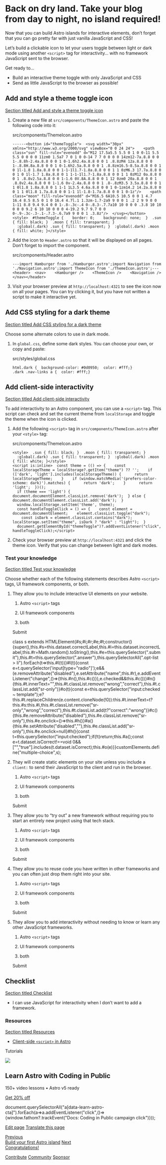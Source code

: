 Back on dry land. Take your blog from day to night, no island required!
=======================================================================

Now that you can build Astro islands for interactive elements, don’t forget that you can go pretty far with just vanilla JavaScript and CSS!

Let’s build a clickable icon to let your users toggle between light or dark mode using another `<script>` tag for interactivity… with no framework JavaScript sent to the browser.

Get ready to…

*   Build an interactive theme toggle with only JavaScript and CSS
*   Send as little JavaScript to the browser as possible!

Add and style a theme toggle icon
---------------------------------

[Section titled Add and style a theme toggle icon](#add-and-style-a-theme-toggle-icon)

1.  Create a new file at `src/components/ThemeIcon.astro` and paste the following code into it:
    
    src/components/ThemeIcon.astro
    
        ------<button id="themeToggle">  <svg width="30px" xmlns="http://www.w3.org/2000/svg" viewBox="0 0 24 24">    <path class="sun" fill-rule="evenodd" d="M12 17.5a5.5 5.5 0 1 0 0-11 5.5 5.5 0 0 0 0 11zm0 1.5a7 7 0 1 0 0-14 7 7 0 0 0 0 14zm12-7a.8.8 0 0 1-.8.8h-2.4a.8.8 0 0 1 0-1.6h2.4a.8.8 0 0 1 .8.8zM4 12a.8.8 0 0 1-.8.8H.8a.8.8 0 0 1 0-1.6h2.5a.8.8 0 0 1 .8.8zm16.5-8.5a.8.8 0 0 1 0 1l-1.8 1.8a.8.8 0 0 1-1-1l1.7-1.8a.8.8 0 0 1 1 0zM6.3 17.7a.8.8 0 0 1 0 1l-1.7 1.8a.8.8 0 1 1-1-1l1.7-1.8a.8.8 0 0 1 1 0zM12 0a.8.8 0 0 1 .8.8v2.5a.8.8 0 0 1-1.6 0V.8A.8.8 0 0 1 12 0zm0 20a.8.8 0 0 1 .8.8v2.4a.8.8 0 0 1-1.6 0v-2.4a.8.8 0 0 1 .8-.8zM3.5 3.5a.8.8 0 0 1 1 0l1.8 1.8a.8.8 0 1 1-1 1L3.5 4.6a.8.8 0 0 1 0-1zm14.2 14.2a.8.8 0 0 1 1 0l1.8 1.7a.8.8 0 0 1-1 1l-1.8-1.7a.8.8 0 0 1 0-1z"/>    <path class="moon" fill-rule="evenodd" d="M16.5 6A10.5 10.5 0 0 1 4.7 16.4 8.5 8.5 0 1 0 16.4 4.7l.1 1.3zm-1.7-2a9 9 0 0 1 .2 2 9 9 0 0 1-11 8.8 9.4 9.4 0 0 1-.8-.3c-.4 0-.8.3-.7.7a10 10 0 0 0 .3.8 10 10 0 0 0 9.2 6 10 10 0 0 0 4-19.2 9.7 9.7 0 0 0-.9-.3c-.3-.1-.7.3-.6.7a9 9 0 0 1 .3.8z"/>  </svg></button>
        <style>  #themeToggle {    border: 0;    background: none;  }  .sun { fill: black; }  .moon { fill: transparent; }
          :global(.dark) .sun { fill: transparent; }  :global(.dark) .moon { fill: white; }</style>
    
2.  Add the icon to `Header.astro` so that it will be displayed on all pages. Don’t forget to import the component.
    
    src/components/Header.astro
    
        ---import Hamburger from './Hamburger.astro';import Navigation from './Navigation.astro';import ThemeIcon from './ThemeIcon.astro';---<header>  <nav>    <Hamburger />    <ThemeIcon />    <Navigation />  </nav></header>
    
3.  Visit your browser preview at `http://localhost:4321` to see the icon now on all your pages. You can try clicking it, but you have not written a script to make it interactive yet.
    

Add CSS styling for a dark theme
--------------------------------

[Section titled Add CSS styling for a dark theme](#add-css-styling-for-a-dark-theme)

Choose some alternate colors to use in dark mode.

1.  In `global.css`, define some dark styles. You can choose your own, or copy and paste:
    
    src/styles/global.css
    
        html.dark {  background-color: #0d0950;  color: #fff;}
        .dark .nav-links a {  color: #fff;}
    

Add client-side interactivity
-----------------------------

[Section titled Add client-side interactivity](#add-client-side-interactivity)

To add interactivity to an Astro component, you can use a `<script>` tag. This script can check and set the current theme from `localStorage` and toggle the theme when the icon is clicked.

1.  Add the following `<script>` tag in `src/components/ThemeIcon.astro` after your `<style>` tag:
    
    src/components/ThemeIcon.astro
    
        <style>  .sun { fill: black; }  .moon { fill: transparent; }
          :global(.dark) .sun { fill: transparent; }  :global(.dark) .moon { fill: white; }</style>
        <script is:inline>  const theme = (() => {    const localStorageTheme = localStorage?.getItem("theme") ?? '';    if (['dark', 'light'].includes(localStorageTheme)) {      return localStorageTheme;    }    if (window.matchMedia('(prefers-color-scheme: dark)').matches) {      return 'dark';    }      return 'light';  })();
          if (theme === 'light') {    document.documentElement.classList.remove('dark');  } else {    document.documentElement.classList.add('dark');  }
          window.localStorage.setItem('theme', theme);
          const handleToggleClick = () => {    const element = document.documentElement;    element.classList.toggle("dark");
            const isDark = element.classList.contains("dark");    localStorage.setItem("theme", isDark ? "dark" : "light");  }
          document.getElementById("themeToggle")?.addEventListener("click", handleToggleClick);</script>
    
2.  Check your browser preview at `http://localhost:4321` and click the theme icon. Verify that you can change between light and dark modes.
    

### Test your knowledge

[Section titled Test your knowledge](#test-your-knowledge)

Choose whether each of the following statements describes Astro `<script>` tags, UI framework components, or both.

1.  They allow you to include interactive UI elements on your website.
    
    1.  Astro `<script>` tags
        
    2.  UI framework components
        
    3.  both
        
    
    Submit
    
    class s extends HTMLElement{#s;#i;#r;#e;#t;constructor(){super(),this.#s=this.dataset.correctLabel,this.#i=this.dataset.incorrectLabel,this.#r=Math.random().toString(),this.#e=this.querySelector(".submit"),this.#t=this.querySelector(".answer"),this.querySelectorAll(".opt-list > li").forEach(t=>this.#l(t))}#l(t){const e=t.querySelector('input\[type="radio"\]');e&&(e.removeAttribute("disabled"),e.setAttribute("name",this.#r),e.addEventListener("change",()=>{this.#n(),this.#c()}),e.checked&&this.#c())}#n(){this.#t.innerText="",this.#t.classList.remove("wrong","correct"),this.#t.classList.add("sr-only")}#o(t){const e=this.querySelector("input:checked ~ template");e?this.#t.replaceChildren(e.content.cloneNode(!0)):this.#t.innerText=t?this.#s:this.#i,this.#t.classList.remove("sr-only","wrong","correct"),this.#t.classList.add(t?"correct":"wrong")}#c(){this.#e.removeAttribute("disabled"),this.#e.classList.remove("sr-only"),this.#e.onclick=()=>this.#h()}#a(){this.#e.setAttribute("disabled",""),this.#e.classList.add("sr-only"),this.#e.onclick=null}#h(){const t=this.querySelector("input:checked");if(!t)return;this.#a();const e=t.dataset.isCorrect!==void 0&&\["","true"\].includes(t.dataset.isCorrect);this.#o(e)}}customElements.define("multiple-choice",s);
2.  They will create static elements on your site unless you include a `client:` to send their JavaScript to the client and run in the browser.
    
    1.  Astro `<script>` tags
        
    2.  UI framework components
        
    3.  both
        
    
    Submit
    
3.  They allow you to “try out” a new framework without requiring you to start an entirely new project using that tech stack.
    
    1.  Astro `<script>` tags
        
    2.  UI framework components
        
    3.  both
        
    
    Submit
    
4.  They allow you to reuse code you have written in other frameworks and you can often just drop them right into your site.
    
    1.  Astro `<script>` tags
        
    2.  UI framework components
        
    3.  both
        
    
    Submit
    
5.  They allow you to add interactivity without needing to know or learn any other JavaScript frameworks.
    
    1.  Astro `<script>` tags
        
    2.  UI framework components
        
    3.  both
        
    
    Submit
    

Checklist
---------

[Section titled Checklist](#checklist)

 *    I can use JavaScript for interactivity when I don’t want to add a framework.

### Resources

[Section titled Resources](#resources)

*   [Client-side `<script>` in Astro](/en/guides/client-side-scripts/)

Tutorials

![](/_astro/CodingInPublic.DpaYu7Qd_5sx41.webp)

Learn Astro with **Coding in Public**
-------------------------------------

150+ video lessons • Astro v5 ready

[Get 20% off](https://learnastro.dev?code=ASTRO_PROMO)

document.querySelectorAll("a\[data-learn-astro-cta\]").forEach(a=>a.addEventListener("click",()=>{window.fathom?.trackEvent("Docs: Coding in Public campaign click")}));

[Edit page](https://github.com/withastro/docs/edit/main/src/content/docs/en/tutorial/6-islands/2.mdx) [Translate this page](https://contribute.docs.astro.build/guides/i18n/)

[Previous  
Build your first Astro island](/en/tutorial/6-islands/1/) [Next  
Congratulations!](/en/tutorial/6-islands/3/)

[Contribute](/en/contribute/) [Community](https://astro.build/chat) [Sponsor](https://opencollective.com/astrodotbuild)

